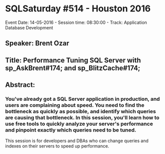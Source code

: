 # SQLSaturday #514 - Houston 2016
Event Date: 14-05-2016 - Session time: 08:30:00 - Track: Application  Database Development
## Speaker: Brent Ozar
## Title: Performance Tuning SQL Server with sp_AskBrent#174; and sp_BlitzCache#174;
## Abstract:
### You've already got a SQL Server application in production, and users are complaining about speed. You need to find the bottleneck as quickly as possible, and identify which queries are causing that bottleneck. In this session, you'll learn how to use free tools to quickly analyze your server's performance and pinpoint exactly which queries need to be tuned.

This session is for developers and DBAs who can change queries and indexes on their servers to speed up performance.
